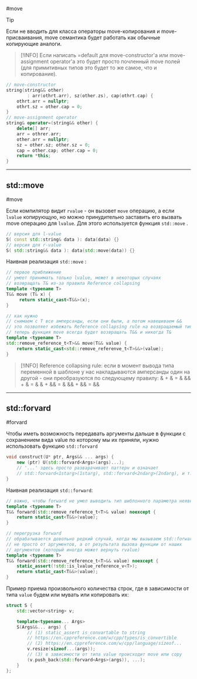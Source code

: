 #move

> [!TIP]
> Если не вводить для класса операторы move-копирования и move-присваивания, move семантика будет работать как обычные копирующие аналоги.

> [!INFO]
> Если написать =default для move-constructor'а или move-assignment operator'а это будет просто почленный move полей (для примитивных типов это будет то же самое, что и копирование).

```C++
// move-constructor
string(string&& other)
	    : arr(othrt.arr), sz(other.zs), cap(othrt.cap) {
	othrt.arr = nullptr;
	othrt.sz = other.cap = 0;
}
// move-assignment operator
string& operator=(string&& other) {
	delete[] arr;
	arr = othrer.arr;
	other.arr = nullptr;
	sz = other.sz; other.sz = 0;
	cap = other.cap; other.cap = 0;
	return *this;
}
```

***
## std::move
#move 

Если компилятор видит `rvalue` - он вызовет `move` операцию, а если `lvalue` копирующую, но можно принудительно заставить его вызвать move операцию для `lvalue`. Для этого используется функция `std::move` .

```C++
// версия для l-value
S( const std::string& data ): data(data) {}
// версия для r-value
S( std::string&& data ): data(std::move(data)) {}
```

Наивная реализация `std::move` :
```C++
// первое приближение
// умеет принимать только lvalue, может в некоторых случаях
// возвращать T& из-за правила Reference collapsing
template <typename T>
T&& move (T& x) {
	 return static_cast<T&&>(x);
}

// как нужно
// снимаем с T все амперсанды, если они были, а потом навешиваем &&
// это позволяет избежать Reference collapsing rule на возвращаемый тип
// теперь функция move всегда будет возвращать T&& и никогда T&
template <typename T>
std::remove_reference_t<T>&& move(T&& value) {
	return static_cast<std::remove_referenve_t<T>&&>(value);
}
```

> [!INFO]
> Reference collapsing rule: если в момент вывода типа переменной в шаблоне у нас накладываются амперсанды один на другой -  они преобразуются по следующему правилу:
>   & + &  = &
>   && + & = &
>   & + && = &
>   && + && = &&

***
## std::forvard
#forvard

Чтобы иметь возможность передавать аргументы дальше в функции с сохранением вида value по которому мы их приняли, нужно использовать функцию `std::forvard`
```C++
void construct(U* ptr, Args&& ... args) {
	new (ptr) U(std::forvard<Args>(args)...);
	// '...' здесь просто разварачивает паттерн и означает
	// std::forvard<1starg>(1starg), std::forvard<2ndarg>(2ndarg), и т.д.
}
```

Наивная реализация `std::forward`:
```C++
// важно, чтобы forward не умел выводить тип шиблонного параметра неявно
template <typename T>
T&& forward(std::remove_reference_t<T>& value) noexcept {
	return static_cast<T&&>(value);
}

// перегрузка forward
// обрабатывается довольно редкий случай, когда мы вызываем std::forward
// не просто от аргументов, а от результата вызова функции от наших
// аргументов (который иногда может вернуть rvalue)
template <typename T>
T&& forward(std::remove_reference_t<T>&& value) noexcept {
	static_assert(!std::is_lvalue_reference_v<T>);
	return static_cast<T&&>(value);
}
```

Пример приема произвольного количества строк, где в зависимости от типа `value` будем или мувать или копировать их:
```C++
struct S {
	std::vector<string> v;

	template<typename... Args>
	S(Args&&... args) {
		// (1) static_assert is_convartable to string
		// https://en.cppreference.com/w/cpp/types/is_convertible
		// (2) https://en.cppreference.com/w/cpp/language/sizeof...
		v.resize(sizeof...(args));
		// (3) в зависимости от типа value происходит move или copy
		(v.push_back(std::forvard<Args>(args)), ...);
	}
};
```
